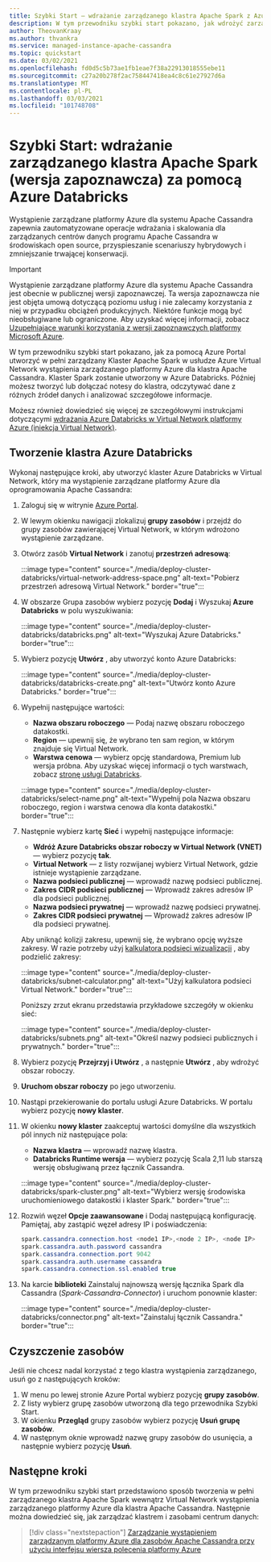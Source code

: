 ```yaml
---
title: Szybki Start — wdrażanie zarządzanego klastra Apache Spark z Azure Databricks
description: W tym przewodniku szybki start pokazano, jak wdrożyć zarządzany Klaster Apache Spark z Azure Databricks przy użyciu Azure Portal.
author: TheovanKraay
ms.author: thvankra
ms.service: managed-instance-apache-cassandra
ms.topic: quickstart
ms.date: 03/02/2021
ms.openlocfilehash: fd0d5c5b73ae1fb1eae7f38a22913018555ebe11
ms.sourcegitcommit: c27a20b278f2ac758447418ea4c8c61e27927d6a
ms.translationtype: MT
ms.contentlocale: pl-PL
ms.lasthandoff: 03/03/2021
ms.locfileid: "101748708"
---
```

# <a name="quickstart-deploy-a-managed-apache-spark-cluster-preview-with-azure-databricks"></a>Szybki Start: wdrażanie zarządzanego klastra Apache Spark (wersja zapoznawcza) za pomocą Azure Databricks

Wystąpienie zarządzane platformy Azure dla systemu Apache Cassandra zapewnia zautomatyzowane operacje wdrażania i skalowania dla zarządzanych centrów danych programu Apache Cassandra w środowiskach open source, przyspieszanie scenariuszy hybrydowych i zmniejszanie trwającej konserwacji.

> [!IMPORTANT]
> Wystąpienie zarządzane platformy Azure dla systemu Apache Cassandra jest obecnie w publicznej wersji zapoznawczej.
> Ta wersja zapoznawcza nie jest objęta umową dotyczącą poziomu usług i nie zalecamy korzystania z niej w przypadku obciążeń produkcyjnych. Niektóre funkcje mogą być nieobsługiwane lub ograniczone.
> Aby uzyskać więcej informacji, zobacz [Uzupełniające warunki korzystania z wersji zapoznawczych platformy Microsoft Azure](https://azure.microsoft.com/support/legal/preview-supplemental-terms/).

W tym przewodniku szybki start pokazano, jak za pomocą Azure Portal utworzyć w pełni zarządzany Klaster Apache Spark w usłudze Azure Virtual Network wystąpienia zarządzanego platformy Azure dla klastra Apache Cassandra. Klaster Spark zostanie utworzony w Azure Databricks. Później możesz tworzyć lub dołączać notesy do klastra, odczytywać dane z różnych źródeł danych i analizować szczegółowe informacje.

Możesz również dowiedzieć się więcej ze szczegółowymi instrukcjami dotyczącymi [wdrażania Azure Databricks w Virtual Network platformy Azure (iniekcja Virtual Network)](/azure/databricks/administration-guide/cloud-configurations/azure/vnet-inject).

## <a name="create-an-azure-databricks-cluster"></a>Tworzenie klastra Azure Databricks

Wykonaj następujące kroki, aby utworzyć klaster Azure Databricks w Virtual Network, który ma wystąpienie zarządzane platformy Azure dla oprogramowania Apache Cassandra:

1. Zaloguj się w witrynie [Azure Portal](https://portal.azure.com/).

1. W lewym okienku nawigacji zlokalizuj **grupy zasobów** i przejdź do grupy zasobów zawierającej Virtual Network, w którym wdrożono wystąpienie zarządzane.

1. Otwórz zasób **Virtual Network** i zanotuj **przestrzeń adresową**:

    :::image type="content" source="./media/deploy-cluster-databricks/virtual-network-address-space.png" alt-text="Pobierz przestrzeń adresową Virtual Network." border="true":::

1. W obszarze Grupa zasobów wybierz pozycję **Dodaj** i Wyszukaj **Azure Databricks** w polu wyszukiwania:

    :::image type="content" source="./media/deploy-cluster-databricks/databricks.png" alt-text="Wyszukaj Azure Databricks." border="true":::

1. Wybierz pozycję **Utwórz** , aby utworzyć konto Azure Databricks:

    :::image type="content" source="./media/deploy-cluster-databricks/databricks-create.png" alt-text="Utwórz konto Azure Databricks." border="true":::

1. Wypełnij następujące wartości:

   * **Nazwa obszaru roboczego** — Podaj nazwę obszaru roboczego datakostki.
   * **Region** — upewnij się, że wybrano ten sam region, w którym znajduje się Virtual Network.
   * **Warstwa cenowa** — wybierz opcję standardowa, Premium lub wersja próbna. Aby uzyskać więcej informacji o tych warstwach, zobacz [stronę usługi Databricks](https://azure.microsoft.com/pricing/details/databricks/).

    :::image type="content" source="./media/deploy-cluster-databricks/select-name.png" alt-text="Wypełnij pola Nazwa obszaru roboczego, region i warstwa cenowa dla konta datakostki." border="true":::

1. Następnie wybierz kartę **Sieć** i wypełnij następujące informacje:

   * **Wdróż Azure Databricks obszar roboczy w Virtual Network (VNET)** — wybierz pozycję **tak**.
   * **Virtual Network** — z listy rozwijanej wybierz Virtual Network, gdzie istnieje wystąpienie zarządzane.
   * **Nazwa podsieci publicznej** — wprowadź nazwę podsieci publicznej.
   * **Zakres CIDR podsieci publicznej** — Wprowadź zakres adresów IP dla podsieci publicznej.
   * **Nazwa podsieci prywatnej** — wprowadź nazwę podsieci prywatnej.
   * **Zakres CIDR podsieci prywatnej** — Wprowadź zakres adresów IP dla podsieci prywatnej.

   Aby uniknąć kolizji zakresu, upewnij się, że wybrano opcję wyższe zakresy. W razie potrzeby użyj [kalkulatora podsieci wizualizacji](https://www.fryguy.net/wp-content/tools/subnets.html) , aby podzielić zakresy:

   :::image type="content" source="./media/deploy-cluster-databricks/subnet-calculator.png" alt-text="Użyj kalkulatora podsieci Virtual Network." border="true":::

   Poniższy zrzut ekranu przedstawia przykładowe szczegóły w okienku sieć:

   :::image type="content" source="./media/deploy-cluster-databricks/subnets.png" alt-text="Określ nazwy podsieci publicznych i prywatnych." border="true":::

1. Wybierz pozycję **Przejrzyj i Utwórz** , a następnie **Utwórz** , aby wdrożyć obszar roboczy.

1. **Uruchom obszar roboczy** po jego utworzeniu.

1. Nastąpi przekierowanie do portalu usługi Azure Databricks. W portalu wybierz pozycję **nowy klaster**.

1. W okienku **nowy klaster** zaakceptuj wartości domyślne dla wszystkich pól innych niż następujące pola:

   * **Nazwa klastra** — wprowadź nazwę klastra.
   * **Databricks Runtime wersja** — wybierz pozycję Scala 2,11 lub starszą wersję obsługiwaną przez łącznik Cassandra.

    :::image type="content" source="./media/deploy-cluster-databricks/spark-cluster.png" alt-text="Wybierz wersję środowiska uruchomieniowego datakostki i klaster Spark." border="true":::

1. Rozwiń węzeł **Opcje zaawansowane** i Dodaj następującą konfigurację. Pamiętaj, aby zastąpić węzeł adresy IP i poświadczenia:

    ```java
    spark.cassandra.connection.host <node1 IP>,<node 2 IP>, <node IP>
    spark.cassandra.auth.password cassandra
    spark.cassandra.connection.port 9042
    spark.cassandra.auth.username cassandra
    spark.cassandra.connection.ssl.enabled true
    ```

1. Na karcie **biblioteki** Zainstaluj najnowszą wersję łącznika Spark dla Cassandra (*Spark-Cassandra-Connector*) i uruchom ponownie klaster:

    :::image type="content" source="./media/deploy-cluster-databricks/connector.png" alt-text="Zainstaluj łącznik Cassandra." border="true":::

## <a name="clean-up-resources"></a>Czyszczenie zasobów

Jeśli nie chcesz nadal korzystać z tego klastra wystąpienia zarządzanego, usuń go z następujących kroków:

1. W menu po lewej stronie Azure Portal wybierz pozycję **grupy zasobów**.
1. Z listy wybierz grupę zasobów utworzoną dla tego przewodnika Szybki Start.
1. W okienku **Przegląd** grupy zasobów wybierz pozycję **Usuń grupę zasobów**.
3. W następnym oknie wprowadź nazwę grupy zasobów do usunięcia, a następnie wybierz pozycję **Usuń**.

## <a name="next-steps"></a>Następne kroki

W tym przewodniku szybki start przedstawiono sposób tworzenia w pełni zarządzanego klastra Apache Spark wewnątrz Virtual Network wystąpienia zarządzanego platformy Azure dla klastra Apache Cassandra. Następnie można dowiedzieć się, jak zarządzać klastrem i zasobami centrum danych: 

> [!div class="nextstepaction"]
> [Zarządzanie wystąpieniem zarządzanym platformy Azure dla zasobów Apache Cassandra przy użyciu interfejsu wiersza polecenia platformy Azure](manage-resources-cli.md)

